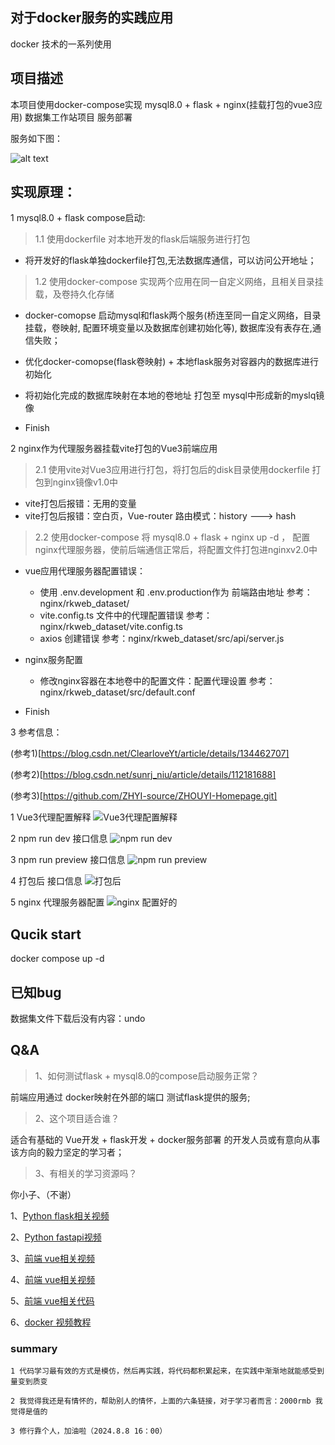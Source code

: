 ## 对于docker服务的实践应用
docker 技术的一系列使用

## 项目描述

本项目使用docker-compose实现 mysql8.0 + flask + nginx(挂载打包的vue3应用)  数据集工作站项目  服务部署


服务如下图：

![alt text](images/image.png)

## 实现原理：

1 mysql8.0 + flask compose启动:


>1.1 使用dockerfile 对本地开发的flask后端服务进行打包
-   将开发好的flask单独dockerfile打包,无法数据库通信，可以访问公开地址；


>1.2 使用docker-compose  实现两个应用在同一自定义网络，且相关目录挂载，及卷持久化存储
-   docker-comopse 启动mysql和flask两个服务(桥连至同一自定义网络，目录挂载，卷映射, 配置环境变量以及数据库创建初始化等), 数据库没有表存在,通信失败；
-   优化docker-comopse(flask卷映射)  + 本地flask服务对容器内的数据库进行初始化
-   将初始化完成的数据库映射在本地的卷地址 打包至 mysql中形成新的myslq镜像

-   Finish

2 nginx作为代理服务器挂载vite打包的Vue3前端应用


> 2.1 使用vite对Vue3应用进行打包，将打包后的disk目录使用dockerfile 打包到nginx镜像v1.0中 
-   vite打包后报错：无用的变量
-   vite打包后报错：空白页，Vue-router 路由模式：history ---> hash
    
> 2.2 使用docker-compose 将 mysql8.0 + flask + nginx up -d ， 配置nginx代理服务器，使前后端通信正常后，将配置文件打包进nginxv2.0中
-   vue应用代理服务器配置错误： 
    -   使用 .env.development 和 .env.production作为 前端路由地址              参考：nginx/rkweb_dataset/
    -   vite.config.ts 文件中的代理配置错误                                    参考：nginx/rkweb_dataset/vite.config.ts
    -   axios 创建错误                                                       参考：nginx/rkweb_dataset/src/api/server.js
-   nginx服务配置
    -   修改nginx容器在本地卷中的配置文件：配置代理设置                            参考：nginx/rkweb_dataset/src/default.conf

-   Finish


3 参考信息：

(参考1)[https://blog.csdn.net/ClearloveYt/article/details/134462707]

(参考2)[https://blog.csdn.net/sunrj_niu/article/details/112181688]

(参考3)[https://github.com/ZHYI-source/ZHOUYI-Homepage.git]

1 Vue3代理配置解释
![Vue3代理配置解释](images/image-1.png)

2 npm run dev 接口信息
![npm run dev](images/image-2.png)

3 npm run preview 接口信息
![npm run preview](images/image-3.png)

4 打包后  接口信息
![打包后](images/image-4.png)

5 nginx 代理服务器配置 
![nginx 配置好的](images/image-5.png)




## Qucik start 

docker compose up -d


## 已知bug

数据集文件下载后没有内容：undo


## Q&A

> 1、如何测试flask + mysql8.0的compose启动服务正常？

 前端应用通过 docker映射在外部的端口 测试flask提供的服务;

> 2、这个项目适合谁？

 适合有基础的 Vue开发 + flask开发 + docker服务部署 的开发人员或有意向从事该方向的毅力坚定的学习者；

> 3、有相关的学习资源吗？

 你小子、（不谢）


1、[Python flask相关视频](https://space.bilibili.com/162101364?spm_id_from=333.337.0.0)

2、[Python fastapi视频](https://space.bilibili.com/393081225)

3、[前端 vue相关视频](https://space.bilibili.com/1346756964?spm_id_from=333.788.0.0)

4、[前端 vue相关视频](https://space.bilibili.com/510086367/?spm_id_from=333.999.0.0)

5、[前端 vue相关代码](https://gitee.com/Z568_568/)

6、[docker 视频教程](https://www.bilibili.com/video/BV1Zn4y1X7AZ)




### summary


    1 代码学习最有效的方式是模仿，然后再实践，将代码都积累起来，在实践中渐渐地就能感受到量变到质变

    2 我觉得我还是有情怀的，帮助别人的情怀，上面的六条链接，对于学习者而言：2000rmb 我觉得是值的

    3 修行靠个人，加油啦（2024.8.8 16：00）